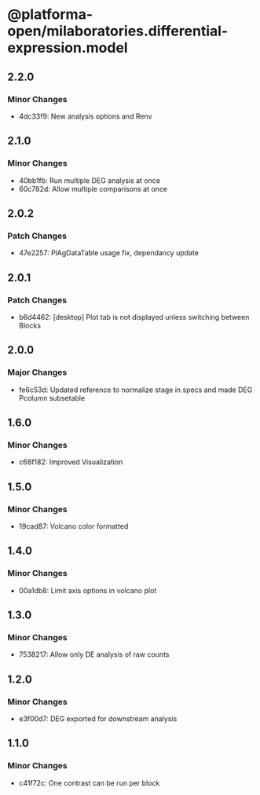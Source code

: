 # @platforma-open/milaboratories.differential-expression.model

## 2.2.0

### Minor Changes

- 4dc33f9: New analysis options and Renv

## 2.1.0

### Minor Changes

- 40bb1fb: Run multiple DEG analysis at once
- 60c782d: Allow multiple comparisons at once

## 2.0.2

### Patch Changes

- 47e2257: PlAgDataTable usage fix, dependancy update

## 2.0.1

### Patch Changes

- b6d4462: [desktop] Plot tab is not displayed unless switching between Blocks

## 2.0.0

### Major Changes

- fe6c53d: Updated reference to normalize stage in specs and made DEG Pcolumn subsetable

## 1.6.0

### Minor Changes

- c68f182: Improved Visualization

## 1.5.0

### Minor Changes

- 19cad87: Volcano color formatted

## 1.4.0

### Minor Changes

- 00a1db8: Limit axis options in volcano plot

## 1.3.0

### Minor Changes

- 7538217: Allow only DE analysis of raw counts

## 1.2.0

### Minor Changes

- e3f00d7: DEG exported for downstream analysis

## 1.1.0

### Minor Changes

- c41f72c: One contrast can be run per block
